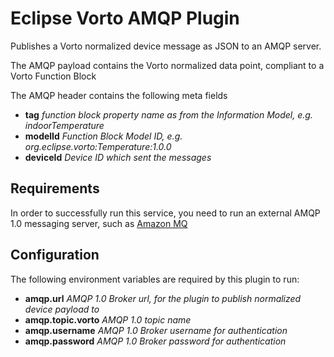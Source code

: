 # Eclipse Vorto AMQP Plugin

Publishes a Vorto normalized device message as JSON to an AMQP server. 

The AMQP payload contains the Vorto normalized data point, compliant to a Vorto Function Block

The AMQP header contains the following meta fields

* **tag** _function block property name as from the Information Model, e.g. indoorTemperature_
* **modelId** _Function Block Model ID, e.g. org.eclipse.vorto:Temperature:1.0.0_
* **deviceId** _Device ID which sent the messages_

## Requirements

In order to successfully run this service, you need to run an external AMQP 1.0 messaging server, such as [Amazon MQ](https://aws.amazon.com/amazon-mq/)


## Configuration

The following environment variables are required by this plugin to run:

* **amqp.url** _AMQP 1.0 Broker url, for the plugin to publish normalized device payload to_
* **amqp.topic.vorto**  _AMQP 1.0 topic name_
* **amqp.username**  _AMQP 1.0 Broker username for authentication_
* **amqp.password**  _AMQP 1.0 Broker password for authentication_


